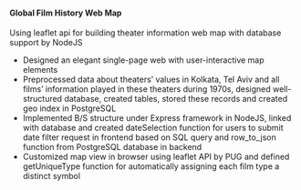 #### Global Film History Web Map  
Using leaflet api for building theater information web map with database support by NodeJS   
* Designed an elegant single-page web with user-interactive map elements  
* Preprocessed data about theaters’ values in Kolkata, Tel Aviv and all films’ information played in these theaters during 1970s, designed well-structured database, created tables, stored these records and created geo index in PostgreSQL  
* Implemented B/S structure under Express framework in NodeJS, linked with database and created dateSelection function for users to submit date filter request in frontend based on SQL query and row_to_json function from PostgreSQL database in backend  
* Customized map view in browser using leaflet API by PUG and defined getUniqueType function for automatically assigning each film type a distinct symbol  

